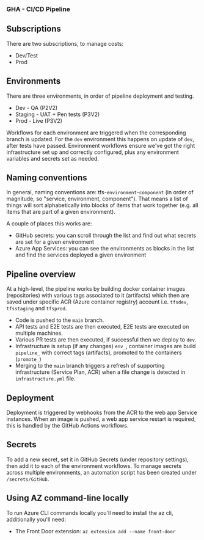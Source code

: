 ### GHA - CI/CD Pipeline

## Subscriptions
There are two subscriptions, to manage costs:

 * Dev/Test
 * Prod

## Environments
There are three environments, in order of pipeline deployment and testing.

 * Dev - QA (P2V2)
 * Staging - UAT + Pen tests (P3V2)
 * Prod - Live (P3V2)

Workflows for each environment are triggered when the corresponding branch is updated.
For the `dev` environment this happens on update of `dev`, after tests have passed.
Environment workflows ensure we've got the right infrastructure set up and correctly configured, plus any environment variables and secrets set as needed.

## Naming conventions
In general, naming conventions are: tfs-`environment`-`component` (in order of magnitude, so "service, environment, component").
That means a list of things will sort alphabetically into blocks of items that work together (e.g. all items that are part of a given environment).

A couple of places this works are:
 * GitHub secrets: you can scroll through the list and find out what secrets are set for a given environment
 * Azure App Services: you can see the environments as blocks in the list and find the services deployed a given environment

## Pipeline overview
At a high-level, the pipeline works by building docker container images (repositories) with various tags associated to it (artifacts)
which then are saved under specific ACR (Azure container registry) account i.e. `tfsdev`, `tfsstaging` and `tfsprod`.

 * Code is pushed to the `main` branch.
 * API tests and E2E tests are then executed, E2E tests are executed on multiple machines.
 * Various PR tests are then executed, if successful then we deploy to `dev`.
 * Infrastructure is setup (if any changes) `env_`, container images are build `pipeline_` with correct tags (artifacts), promoted to the containers (`promote_`)
 * Merging to the `main` branch triggers a refresh of supporting infrastructure (Service Plan, ACR) when a file change is detected in `infrastructure.yml` file.

## Deployment
Deployment is triggered by webhooks from the ACR to the web app Service instances.
When an image is pushed, a web app service restart is required, this is handled by the GitHub Actions workflows.

## Secrets
To add a new secret, set it in GitHub Secrets (under repository settings), then add it to each of the environment workflows.
To manage secrets across multiple environments, an automation script has been created under `/secrets/GitHub`.

## Using AZ command-line locally
To run Azure CLI commands locally you'll need to install the az cli, additionally you'll need:
 * The Front Door extension: `az extension add --name front-door`